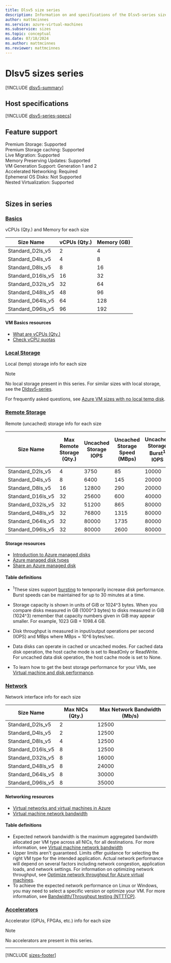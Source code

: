 ```yaml
---
title: Dlsv5 size series
description: Information on and specifications of the Dlsv5-series sizes
author: mattmcinnes
ms.service: azure-virtual-machines
ms.subservice: sizes
ms.topic: conceptual
ms.date: 07/18/2024
ms.author: mattmcinnes
ms.reviewer: mattmcinnes
---
```


# Dlsv5 sizes series

[!INCLUDE [dlsv5-summary](./includes/dlsv5-series-summary.md)]

## Host specifications
[!INCLUDE [dlsv5-series-specs](./includes/dlsv5-series-specs.md)]

## Feature support
Premium Storage: Supported<br>
Premium Storage caching: Supported<br>
Live Migration: Supported<br>
Memory Preserving Updates: Supported<br>
VM Generation Support: Generation 1 and 2<br>
Accelerated Networking: Required <br>
Ephemeral OS Disks: Not Supported <br>
Nested Virtualization: Supported <br>
<br> 

## Sizes in series

### [Basics](#tab/sizebasic)

vCPUs (Qty.) and Memory for each size

| Size Name | vCPUs (Qty.) | Memory (GB) |
| --- | --- | --- |
| Standard_D2ls_v5 | 2 | 4 |
| Standard_D4ls_v5 | 4 | 8 |
| Standard_D8ls_v5 | 8 | 16 |
| Standard_D16ls_v5 | 16 | 32 |
| Standard_D32ls_v5 | 32 | 64 |
| Standard_D48ls_v5 | 48 | 96 |
| Standard_D64ls_v5 | 64 | 128 |
| Standard_D96ls_v5 | 96 | 192 |

#### VM Basics resources
- [What are vCPUs (Qty.)](../../../virtual-machines/managed-disks-overview.md)
- [Check vCPU quotas](../../../virtual-machines/quotas.md)

### [Local Storage](#tab/sizestoragelocal)

Local (temp) storage info for each size

> [!NOTE]
> No local storage present in this series. For similar sizes with local storage, see the [Dldsv5-series](./dldsv5-series.md).
>
> For frequently asked questions, see [Azure VM sizes with no local temp disk](../../azure-vms-no-temp-disk.yml).



### [Remote Storage](#tab/sizestorageremote)

Remote (uncached) storage info for each size

| Size Name | Max Remote Storage (Qty.) | Uncached Storage IOPS | Uncached Storage Speed (MBps) | Uncached Storage Burst<sup>1</sup> IOPS | Uncached Storage Burst<sup>1</sup> Speed (MBps) |
| --- | --- | --- | --- | --- | --- |
| Standard_D2ls_v5 | 4 | 3750 | 85 | 10000 | 1200 |
| Standard_D4ls_v5 | 8 | 6400 | 145 | 20000 | 1200 |
| Standard_D8ls_v5 | 16 | 12800 | 290 | 20000 | 1200 |
| Standard_D16ls_v5 | 32 | 25600 | 600 | 40000 | 1200 |
| Standard_D32ls_v5 | 32 | 51200 | 865 | 80000 | 2000 |
| Standard_D48ls_v5 | 32 | 76800 | 1315 | 80000 | 3000 |
| Standard_D64ls_v5 | 32 | 80000 | 1735 | 80000 | 3000 |
| Standard_D96ls_v5 | 32 | 80000 | 2600 | 80000 | 4000 |

#### Storage resources
- [Introduction to Azure managed disks](../../../virtual-machines/managed-disks-overview.md)
- [Azure managed disk types](../../../virtual-machines/disks-types.md)
- [Share an Azure managed disk](../../../virtual-machines/disks-shared.md)

#### Table definitions
- <sup>1</sup>These sizes support [bursting](../../disk-bursting.md) to temporarily increase disk performance. Burst speeds can be maintained for up to 30 minutes at a time.

- Storage capacity is shown in units of GiB or 1024^3 bytes. When you compare disks measured in GB (1000^3 bytes) to disks measured in GiB (1024^3) remember that capacity numbers given in GiB may appear smaller. For example, 1023 GiB = 1098.4 GB.
- Disk throughput is measured in input/output operations per second (IOPS) and MBps where MBps = 10^6 bytes/sec.
- Data disks can operate in cached or uncached modes. For cached data disk operation, the host cache mode is set to ReadOnly or ReadWrite. For uncached data disk operation, the host cache mode is set to None.
- To learn how to get the best storage performance for your VMs, see [Virtual machine and disk performance](../../../virtual-machines/disks-performance.md).


### [Network](#tab/sizenetwork)

Network interface info for each size

| Size Name | Max NICs (Qty.) | Max Network Bandwidth (Mb/s) |
| --- | --- | --- |
| Standard_D2ls_v5 | 2 | 12500 |
| Standard_D4ls_v5 | 2 | 12500 |
| Standard_D8ls_v5 | 4 | 12500 |
| Standard_D16ls_v5 | 8 | 12500 |
| Standard_D32ls_v5 | 8 | 16000 |
| Standard_D48ls_v5 | 8 | 24000 |
| Standard_D64ls_v5 | 8 | 30000 |
| Standard_D96ls_v5 | 8 | 35000 |

#### Networking resources
- [Virtual networks and virtual machines in Azure](/azure/virtual-network/network-overview)
- [Virtual machine network bandwidth](/azure/virtual-network/virtual-machine-network-throughput)

#### Table definitions
- Expected network bandwidth is the maximum aggregated bandwidth allocated per VM type across all NICs, for all destinations. For more information, see [Virtual machine network bandwidth](/azure/virtual-network/virtual-machine-network-throughput)
- Upper limits aren't guaranteed. Limits offer guidance for selecting the right VM type for the intended application. Actual network performance will depend on several factors including network congestion, application loads, and network settings. For information on optimizing network throughput, see [Optimize network throughput for Azure virtual machines](/azure/virtual-network/virtual-network-optimize-network-bandwidth). 
-  To achieve the expected network performance on Linux or Windows, you may need to select a specific version or optimize your VM. For more information, see [Bandwidth/Throughput testing (NTTTCP)](/azure/virtual-network/virtual-network-bandwidth-testing).

### [Accelerators](#tab/sizeaccelerators)

Accelerator (GPUs, FPGAs, etc.) info for each size

> [!NOTE]
> No accelerators are present in this series.

---

[!INCLUDE [sizes-footer](../includes/sizes-footer.md)]


